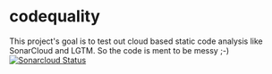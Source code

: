 # codequality

This project's goal is to test out cloud based static code analysis like SonarCloud and LGTM. So the code is ment to be messy ;-)
[![Sonarcloud Status](https://sonarcloud.io/api/project_badges/measure?project=com.lapots.breed.judge:judge-rule-engine&metric=alert_status)](https://sonarcloud.io/dashboard?id=com.lapots.breed.judge:judge-rule-engine)
